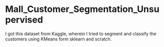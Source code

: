 # Mall_Customer_Segmentation_Unsupervised
I got this dataset from Kaggle, wherein I tried to segment and classify the customers using KMeans form sklearn and scratch.
